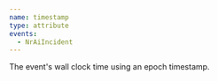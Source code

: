 ```yaml
---
name: timestamp
type: attribute
events:
  - NrAiIncident
---
```


The event's wall clock time using an epoch timestamp.
